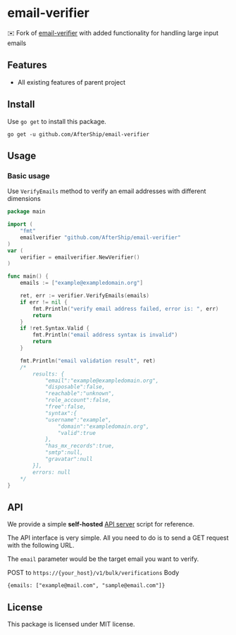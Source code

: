 # email-verifier

✉️ Fork of [email-verifier](https://github.com/AfterShip/email-verifier) with added functionality for handling large input emails

## Features
- All existing features of parent project

## Install

Use `go get` to install this package.

```shell script
go get -u github.com/AfterShip/email-verifier
```

## Usage

### Basic usage

Use `VerifyEmails` method to verify an email addresses with different dimensions

```go
package main

import (
	"fmt"
	emailverifier "github.com/AfterShip/email-verifier"
)
var (
	verifier = emailverifier.NewVerifier()
)

func main() {
	emails := ["example@exampledomain.org"]

	ret, err := verifier.VerifyEmails(emails)
	if err != nil {
		fmt.Println("verify email address failed, error is: ", err)
		return
	}
	if !ret.Syntax.Valid {
		fmt.Println("email address syntax is invalid")
		return
	}

	fmt.Println("email validation result", ret)
	/*
		results: {
			"email":"example@exampledomain.org",
			"disposable":false,
			"reachable":"unknown",
			"role_account":false,
			"free":false,
			"syntax":{
			"username":"example",
				"domain":"exampledomain.org",
				"valid":true
			},
			"has_mx_records":true,
			"smtp":null,
			"gravatar":null
		}],
		errors: null
	*/
}
```
## API 

We provide a simple **self-hosted** [API server](https://github.com/X0EF/email-verifier/tree/main/cmd/apiserver) script for reference.

The API interface is very simple. All you need to do is to send a GET request with the following URL.

The `email` parameter would be the target email you want to verify.

POST to `https://{your_host}/v1/bulk/verifications`
Body 
```
{emails: ["example@mail.com", "sample@email.com"]}
```
## License

This package is licensed under MIT license.
